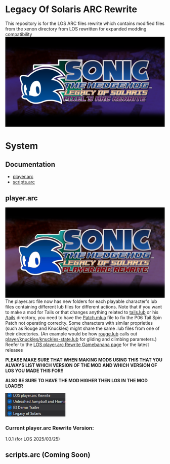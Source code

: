 # Legacy Of Solaris ARC Rewrite
This repository is for the LOS ARC files rewrite which contains modified files from the xenon directory from LOS rewritten for expanded modding compatibility
![](art/Thumbnail1.png)
# System
## Documentation
- [player.arc](#playerarc)
- [scripts.arc](#scriptsarc-coming-soon)
## player.arc
![](art/playerarcthumbnail.png)
The player.arc file now has new folders for each playable character's lub files containing different lub files for different actions.
Note that if you want to make a mod for Tails or that changes anything related to [tails.lub](xenon/archives/player/xenon/player/tails.lub) or his [/tails](xenon/archives/player/xenon/player/tails) directory, you need to have the [Patch.mlua](Patch.mlua) file to fix the P06 Tail Spin Patch not operating correclty.
Some characters with similar proprieties (such as Rouge and Knuckles) might share the same .lub files from one of their directories. (An example would be how [rouge.lub](xenon/archives/player/xenon/player/rouge.lub) calls out [player/knuckles/knuckles-state.lub](xenon/archives/player/xenon/player/knuckles/knuckles-state.lub) for gliding and climbing parameters.)
Reefer to the [LOS player.arc Rewrite Gamebanana page](https://gamebanana.com/wips/92057) for the latest releases

**PLEASE MAKE SURE THAT WHEN MAKING MODS USING THIS THAT YOU ALWAYS LIST WHICH VERSION OF THE MOD AND WHICH VERSION OF LOS YOU MADE THIS FOR!!**

**ALSO BE SURE TO HAVE THE MOD HIGHER THEN LOS IN THE MOD LOADER**

![](docs/priority.png)
### Current player.arc Rewrite Version:
1.0.1 (for LOS 2025/03/25)

## scripts.arc (Coming Soon)

